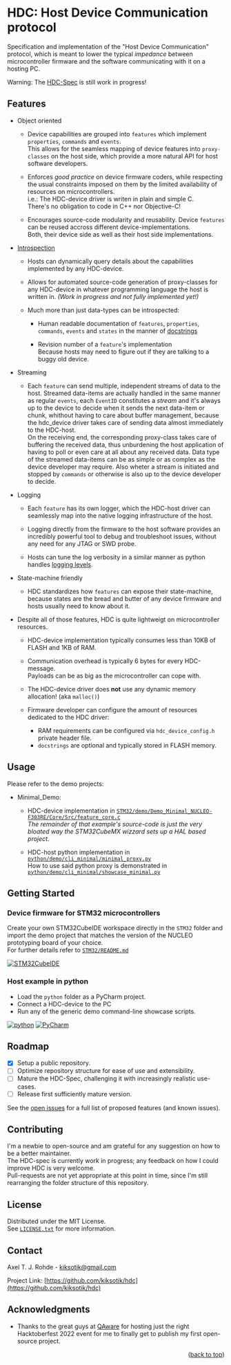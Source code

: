 <a name="readme-top"></a>

# HDC: Host Device Communication protocol
Specification and implementation of the "Host Device Communication" protocol, which is meant 
to lower the typical *impedance* between microcontroller firmware and the software 
communicating with it on a hosting PC.

Warning: The [HDC-Spec](https://github.com/kiksotik/hdc/blob/main/doc/spec/HDC-Spec.pdf) is still work in progress!

## Features
* Object oriented
  * Device capabilities are grouped into ``features`` which implement ``properties``, ``commands`` and ``events``.  
    This allows for the seamless mapping of device features into ``proxy-classes`` on the host side, which 
	provide a more natural API for host software developers.
	
  * Enforces _good practice_ on device firmware coders, while respecting the usual 
    constraints imposed on them by the limited availability of resources on microcontrollers.  
	i.e.: The HDC-device driver is writen in plain and simple C.  
	There's no obligation to code in C++ nor Objective-C!
	
  * Encourages source-code modularity and reusability.
    Device ``features`` can be reused accross different device-implementations.  
	Both, their device side as well as their host side implementations.

	
* [Introspection](https://en.wikipedia.org/wiki/Type_introspection)
  * Hosts can dynamically query details about the capabilities implemented by any HDC-device.
  
  * Allows for automated source-code generation of proxy-classes for any HDC-device in whatever 
    programming language the host is written in. _(Work in progress and not fully implemented yet!)_
  
  * Much more than just data-types can be introspected:
  	* Human readable documentation of ``features``, ``properties``, ``commands``, ``events`` 
	  and ``states`` in the manner of [docstrings](https://en.wikipedia.org/wiki/Docstring)
	  
    * Revision number of a ``feature``'s implementation  
	  Because hosts may need to figure out if they are talking to a buggy old device.

* Streaming
  * Each ``feature`` can send multiple, independent streams of data to the host.
    Streamed data-items are actually handled in the same manner as regular ``events``, 
	each ``EventID`` constitutes a _stream_ and it's always up to the device to 
	decide when it sends the next data-item or chunk, whithout having to care about 
	buffer management, because the hdc_device driver takes care of sending data almost 
	immediately to the HDC-host.  
	On the receiving end, the corresponding proxy-class takes care of buffering the 
	received data, thus unburdening the host application of having to poll or even 
	care at all about any received data.
	Data type of the streamed data-items can be as simple or as complex as the device 
	developer may require. Also wheter a stream is initiated and stopped by ``commands`` 
	or otherwise is also up to the device developer to decide.

	  
* Logging
  * Each ``feature`` has its own logger, which the HDC-host driver 
    can seamlessly map into the native logging infrastructure of the host.
 
  * Logging directly from the firmware to the host software provides an incredibly 
    powerful tool to debug and troubleshoot issues, without any need for any JTAG or SWD probe.  
	
  * Hosts can tune the log verbosity in a similar manner as python handles
    [logging levels](https://docs.python.org/3/library/logging.html#logging-levels).
	
  
* State-machine friendly
  * HDC standardizes how ``features`` can expose their state-machine, because states are 
    the bread and butter of any device firmware and hosts usually need to know about it.


* Despite all of those features, HDC is quite lightweigt on microcontroller resources.
  * HDC-device implementation typically consumes less than 10KB of FLASH and 1KB of RAM.
  
  * Communication overhead is typically 6 bytes for every HDC-message.  
    Payloads can be as big as the microcontroller can cope with.
  
  * The HDC-device driver does **not** use any dynamic memory allocation! (aka ``malloc()``)
  
  * Firmware developer can configure the amount of resources dedicated to the HDC driver:
    * RAM requirements can be configured via ``hdc_device_config.h`` private header file.
    * ``docstrings`` are optional and typically stored in FLASH memory.


## Usage
Please refer to the demo projects:
* Minimal_Demo:
  * HDC-device implementation in [``STM32/demo/Demo_Minimal_NUCLEO-F303RE/Core/Src/feature_core.c``](https://github.com/kiksotik/hdc/blob/main/STM32/demo/Demo_Minimal_NUCLEO-F303RE/Core/Src/feature_core.c)  
    _The remainder of that example's source-code is just the very bloated way the STM32CubeMX wizzard sets up a HAL based project._
	
  * HDC-host python implementation in [``python/demo/cli_minimal/minimal_proxy.py``](https://github.com/kiksotik/hdc/blob/main/python/demo/cli_minimal/minimal_proxy.py)  
    How to use said python proxy is demonstrated in [``python/demo/cli_minimal/showcase_minimal.py``](https://github.com/kiksotik/hdc/blob/main/python/demo/cli_minimal/showcase_minimal.py)  


## Getting Started

### Device firmware for STM32 microcontrollers
Create your own STM32CubeIDE workspace directly in the ``STM32`` folder and import the demo 
project that matches the version of the NUCLEO prototyping board of your choice.  
For further details refer to [``STM32/README.md``](https://github.com/kiksotik/hdc/blob/main/STM32/README.md)

[![STM32CubeIDE][STM32CubeIDE-shield]][STM32CubeIDE-url]

### Host example in python
* Load the ``python`` folder as a PyCharm project.
* Connect a HDC-device to the PC
* Run any of the generic demo command-line showcase scripts.

[![python][python-shield]][python-url]
[![PyCharm][PyCharm-shield]][PyCharm-url]


## Roadmap
- [X] Setup a public repository.
- [ ] Optimize repository structure for ease of use and extensibility.
- [ ] Mature the HDC-Spec, challenging it with increasingly realistic use-cases.
- [ ] Release first sufficiently mature version.

See the [open issues](https://github.com/kiksotik/hdc/issues) for a full list of proposed features (and known issues).


## Contributing
I'm a newbie to open-source and am grateful for any suggestion on how to be a better maintainer.  
The HDC-spec is currently work in progress; any feedback on how I could improve HDC is very welcome.  
Pull-requests are not yet appropriate at this point in time, since I'm still rearranging the folder structure of this repository.  


## License
Distributed under the MIT License.  
See [``LICENSE.txt``](https://github.com/kiksotik/hdc/blob/main/LICENSE.txt) for more information.


## Contact
Axel T. J. Rohde - kiksotik@gmail.com

Project Link: [https://github.com/kiksotik/hdc](https://github.com/kiksotik/hdc)


## Acknowledgments
* Thanks to the great guys at [QAware](https://www.qaware.de/) for hosting just the 
  right Hacktoberfest 2022 event for me to finally get to publish my first open-source project.
  
  
<p align="right">(<a href="#readme-top">back to top</a>)</p>


<!-- MARKDOWN LINKS & IMAGES -->
<!-- https://www.markdownguide.org/basic-syntax/#reference-style-links -->

[STM32CubeIDE-shield]: https://img.shields.io/badge/STM32CubeIDE-v1.10.1-brightgreen
[STM32CubeIDE-url]: https://www.st.com/en/development-tools/stm32cubeide.html
[python-shield]: https://img.shields.io/badge/python-v3.10-brightgreen
[python-url]: https://www.python.org/downloads/release/python-3100/
[PyCharm-shield]: https://img.shields.io/badge/PyCharm-2021.2.2-brightgreen
[PyCharm-url]: https://www.jetbrains.com/pycharm/
